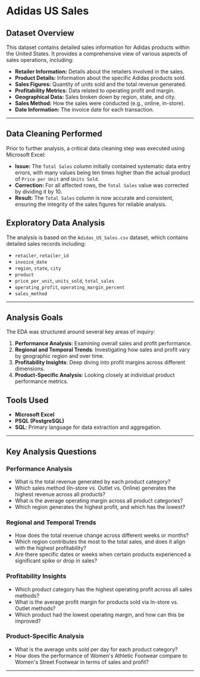 # Adidas US Sales

## Dataset Overview
This dataset contains detailed sales information for Adidas products within the United States. It provides a comprehensive view of various aspects of sales operations, including:
* **Retailer Information:** Details about the retailers involved in the sales.
* **Product Details:** Information about the specific Adidas products sold.
* **Sales Figures:** Quantity of units sold and the total revenue generated.
* **Profitability Metrics:** Data related to operating profit and margin.
* **Geographical Data:** Sales broken down by region, state, and city.
* **Sales Method:** How the sales were conducted (e.g., online, in-store).
* **Date Information:** The invoice date for each transaction.

---
## Data Cleaning Performed
Prior to further analysis, a critical data cleaning step was executed using Microsoft Excel:
* **Issue:** The `Total Sales` column initially contained systematic data entry errors, with many values being ten times higher than the actual product of `Price per Unit` and `Units Sold`.
* **Correction:** For all affected rows, the `Total Sales` value was corrected by dividing it by 10.
* **Result:** The `Total Sales` column is now accurate and consistent, ensuring the integrity of the sales figures for reliable analysis.

## Exploratory Data Analysis
The analysis is based on the `Adidas_US_Sales.csv` dataset, which contains detailed sales records including:
* `retailer`, `retailer_id`
* `invoice_date`
* `region`, `state`, `city`
* `product`
* `price_per_unit`, `units_sold`, `total_sales`
* `operating_profit`, `operating_margin_percent`
* `sales_method`

---
## Analysis Goals

The EDA was structured around several key areas of inquiry:
1.  **Performance Analysis**: Examining overall sales and profit performance.
2.  **Regional and Temporal Trends**: Investigating how sales and profit vary by geographic region and over time.
3.  **Profitability Insights**: Deep diving into profit margins across different dimensions.
4.  **Product-Specific Analysis**: Looking closely at individual product performance metrics.

## Tools Used
* **Microsoft Excel**
* **PSQL (PostgreSQL)**
* **SQL**: Primary language for data extraction and aggregation.

---
## Key Analysis Questions

### Performance Analysis
* What is the total revenue generated by each product category?
* Which sales method (In-store vs. Outlet vs. Online) generates the highest revenue across all products?
* What is the average operating margin across all product categories?
* Which region generates the highest profit, and which has the lowest?

### Regional and Temporal Trends
* How does the total revenue change across different weeks or months?
* Which region contributes the most to the total sales, and does it align with the highest profitability?
* Are there specific dates or weeks when certain products experienced a significant spike or drop in sales?

### Profitability Insights
* Which product category has the highest operating profit across all sales methods?
* What is the average profit margin for products sold via In-store vs. Outlet methods?
* Which product had the lowest operating margin, and how can this be improved?

### Product-Specific Analysis
* What is the average units sold per day for each product category?
* How does the performance of Women's Athletic Footwear compare to Women's Street Footwear in terms of sales and profit?

---

